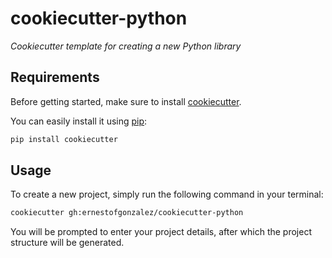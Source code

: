 # cookiecutter-python

_Cookiecutter template for creating a new Python library_

## Requirements

Before getting started, make sure to install [cookiecutter](https://github.com/cookiecutter/cookiecutter).

You can easily install it using [pip](https://github.com/pypa/pip):

```bash
pip install cookiecutter
```

## Usage

To create a new project, simply run the following command in your terminal:

```bash
cookiecutter gh:ernestofgonzalez/cookiecutter-python
```

You will be prompted to enter your project details, after which the project structure will be generated.
